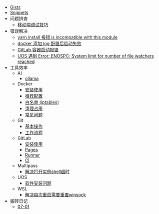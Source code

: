 - [Gists](/notes/pinned/gists)
- [Snippets](/notes/pinned/snippets)
- 问题排查
  - [移动端调试技巧](/notes/mobile/mobile-android-debug)
- 错误解决
  - [yarn install 报错 is incompatible with this module](/notes/error/error-yarn-install-incompatible-with-this-module)
  - [docker 添加 log 配置后启动失败](/notes/error/error-docker-daemon.json-log)
  - [GitLab 容器启动报错](/notes/error/error-gitlab-ulimit-file-max)
  - [UOS 遇到 Error: ENOSPC: System limit for number of file watchers reached](/notes/error/error-uos-limit-file-watchers-reached)
- 工具效率
  - AI
    - [ollama](/notes/ai/ai-ollama)
  - Docker
    - [安装使用](/notes/docker/docker-install)
    - [推荐配置](/notes/docker/docker-daemon)
    - [白名单 (iptables)](/notes/docker/docker-network)
    - [清理占用](/notes/docker/docker-clean)
    - [常见问题](/notes/docker/docker-faq)
  - Git
    - [基本操作](/notes/git/git-cmd)
    - [工作流程](/notes/git/git-flow)
  - GitLab
    - [安装使用](/notes/gitlab/gitlab-install)
    - [Pages](/notes/gitlab/gitlab-pages)
    - [Runner](/notes/gitlab/gitlab-runner)
    - [CI](/notes/gitlab/gitlab-ci)
  - Multipass
    - [解决打开实例shell超时](/notes/multipass/multipass-timeout)
  - UOS
    - [软件安装问题](/notes/uos/uos-software)
  - WSL
    - [解决每次重启需要重置winsock](/notes/wsl/wsl-winsock)
- 搬砖日记
  - [07-01](/notes/daily/daily-0701)